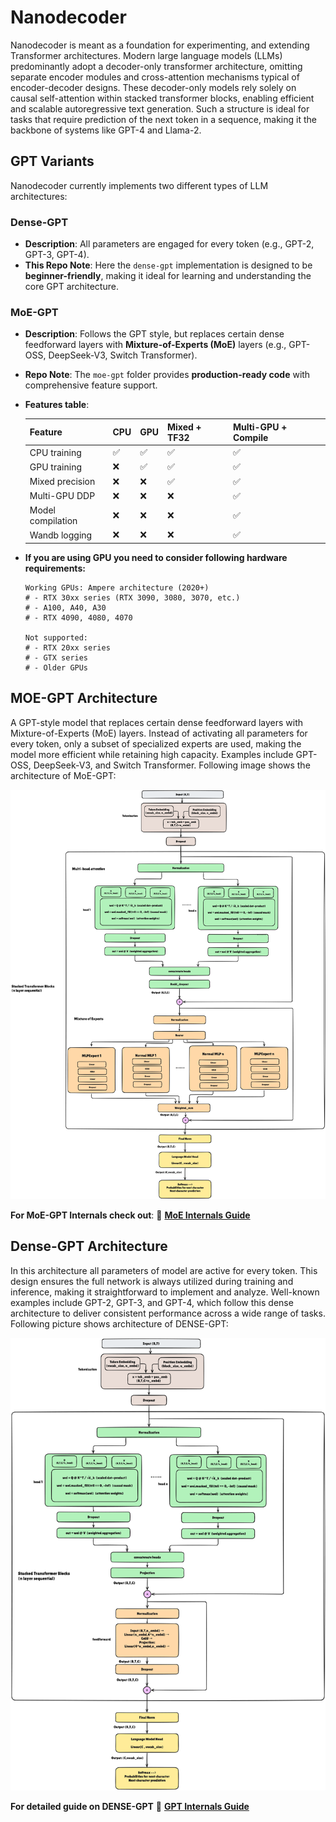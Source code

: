 # Nanodecoder 

Nanodecoder is meant as a foundation for experimenting, and extending Transformer architectures. Modern large language models (LLMs) predominantly adopt a decoder-only transformer architecture, omitting separate encoder modules and cross-attention mechanisms typical of encoder-decoder designs. These decoder-only models rely solely on causal self-attention within stacked transformer blocks, enabling efficient and scalable autoregressive text generation. Such a structure is ideal for tasks that require prediction of the next token in a sequence, making it the backbone of systems like GPT-4 and Llama-2. 


## GPT Variants

Nanodecoder currently implements two different types of LLM architectures:

### Dense-GPT
- **Description**: All parameters are engaged for every token (e.g., GPT-2, GPT-3, GPT-4).  
- **This Repo Note**: Here the `dense-gpt` implementation is designed to be **beginner-friendly**, making it ideal for learning and understanding the core GPT architecture.  

### MoE-GPT
- **Description**: Follows the GPT style, but replaces certain dense feedforward layers with **Mixture-of-Experts (MoE)** layers (e.g., GPT-OSS, DeepSeek-V3, Switch Transformer).  
- **Repo Note**: The `moe-gpt` folder provides **production-ready code** with comprehensive feature support.  
- **Features table**:  

   | Feature | CPU | GPU | Mixed + TF32 | Multi-GPU + Compile
   |---------|-----|-----|-------|--------------|
   | CPU training | ✅ | ✅ | ✅ | ✅ | 
   | GPU training | ❌ | ✅ | ✅ | ✅ |
   | Mixed precision | ❌ | ❌ | ✅ | ✅ |
   | Multi-GPU DDP | ❌ | ❌ | ❌ | ✅ |
   | Model compilation | ❌ | ❌ | ❌ | ✅ |
   | Wandb logging | ❌ | ❌ | ❌ | ✅ |


- **If you are using GPU you need to consider following hardware requirements:**

   ```
   Working GPUs: Ampere architecture (2020+)
   # - RTX 30xx series (RTX 3090, 3080, 3070, etc.)
   # - A100, A40, A30
   # - RTX 4090, 4080, 4070

   Not supported:
   # - RTX 20xx series
   # - GTX series
   # - Older GPUs
   ```

## MOE-GPT Architecture

A GPT-style model that replaces certain dense feedforward layers with Mixture-of-Experts (MoE) layers. Instead of activating all parameters for every token, only a subset of specialized experts are used, making the model more efficient while retaining high capacity. Examples include GPT-OSS, DeepSeek-V3, and Switch Transformer. Following image shows the architecture of MoE-GPT:

![GPT+MOE](images/moe/moe.png)

**For MoE-GPT Internals check out**: 
📖 **[MoE Internals Guide](MOE_GPT_INTERNALS.md)** 


## Dense-GPT Architecture
In this architecture all parameters of model are active for every token. This design ensures the full network is always utilized during training and inference, making it straightforward to implement and analyze. Well-known examples include GPT-2, GPT-3, and GPT-4, which follow this dense architecture to deliver consistent performance across a wide range of tasks. Following picture shows architecture of DENSE-GPT:

![GPT](images/gpt/gpt.png)

**For detailed guide on DENSE-GPT** 📖 **[GPT Internals Guide](DENSE_GPT_INTERNALS.md)** 

